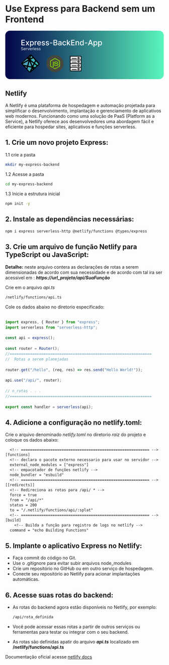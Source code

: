 # Use Express para Backend sem um Frontend

![img](imageReadme/imageREADME.png)

## Netlify

A Netlify é uma plataforma de hospedagem e automação projetada para simplificar o desenvolvimento, implantação e gerenciamento de aplicativos web modernos. Funcionando como uma solução de PaaS (Platform as a Service), a Netlify oferece aos desenvolvedores uma abordagem fácil e eficiente para hospedar sites, aplicativos e funções serverless.

## 1. Crie um novo projeto Express:

1.1 crie a pasta

```bash
mkdir my-express-backend
```

1.2 Acesse a pasta

```bash
cd my-express-backend
```

1.3 Inicie a estrutura inicial

```Bash
npm init -y
```

## 2. Instale as dependências necessárias:

```Bash
npm i express serverless-http @netlify/functions @types/express
```

## 3. Crie um arquivo de função Netlify para TypeScript ou JavaScript:

**Detalhe:** neste arquivo contera as declarações de rotas a serem dimensionadas de acordo com sua necessidade e de acordo com tal ira ser acessivel em : **_https://url_projeto/api/SuaFunção_**

Crie em o arquivo _api.ts_

```bash
/netlify/functions/api.ts
```

Cole os dados abaixo no diretorio especificado:

```Javascript

import express, { Router } from "express";
import serverless from "serverless-http";

const api = express();

const router = Router();
//===============================================================
//  Rotas a serem planejadas

router.get("/hello", (req, res) => res.send("Hello World!"));

api.use("/api/", router);

// n_rotas . . .
//===============================================================

export const handler = serverless(api);

```

## 4. Adicione a configuração no netlify.toml:

Crie o arquivo denominado _netlify.toml_ no diretorio _raiz_ do projeto e coloque os dados abaixo:

```
  <!-- ========================================================= -->
[functions]
  <!-- declara o pacote externo necessario para usar no servidor -->
  external_node_modules = ["express"]
  <!-- empacotador de funções netlify -->
  node_bundler = "esbuild"
  <!-- ========================================================= -->
[[redirects]]
  <!-- Redireciona as rotas para /api/ * -->
  force = true
  from = "/api/*"
  status = 200
  to = "/.netlify/functions/api/:splat"
  <!-- ========================================================= -->
[build]
    <!-- Builda a função para registro de logs no netlify -->
  command = "echo Building Functions"
```

## 5. Implante o aplicativo Express no Netlify:

- Faça commit do código no Git.
- Use o .gitignore para evitar subir arquivos node_modules
- Crie um repositório no GitHub ou em outro serviço de hospedagem.
- Conecte seu repositório ao Netlify para acionar implantações automáticas.

## 6. Acesse suas rotas do backend:

- As rotas do backend agora estão disponíveis no Netlify, por exemplo:

  ```Bash
  /api/rota_definida
  ```

- Você pode acessar essas rotas a partir de outros serviços ou ferramentas para testar ou integrar com o seu backend.
- As rotas são definidas apatir do arquivo **_api.ts_** localizado em **/netlify/functions/api.ts**

Documentação oficial acesse [netlify docs](https://docs.netlify.com/integrations/frameworks/express/)
